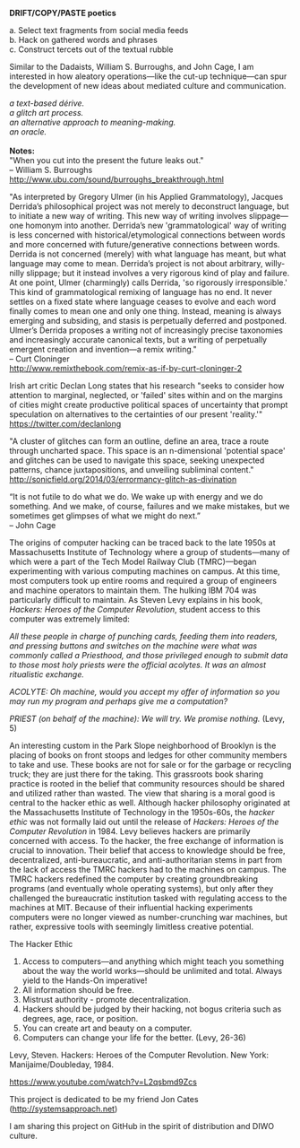 <b>DRIFT/COPY/PASTE poetics</b>

a.  Select text fragments from social media feeds<br>
b.  Hack on gathered words and phrases<br>
c.  Construct tercets out of the textual rubble<br>

Similar to the Dadaists, William S. Burroughs, and John Cage, I am interested in how aleatory operations—like the cut-up technique—can spur the development of new ideas about mediated culture and communication.

<i>a text-based dérive.<br>
a glitch art process.<br>
an alternative approach to meaning-making.<br>
an oracle.<br></i>
<br>
<b>Notes:</b><br>
"When you cut into the present the future leaks out."<br>
– William S. Burroughs<br>
http://www.ubu.com/sound/burroughs_breakthrough.html<br>

"As interpreted by Gregory Ulmer (in his Applied Grammatology), Jacques Derrida’s philosophical project was not merely to deconstruct language, but to initiate a new way of writing. This new way of writing involves slippage—one homonym into another. Derrida’s new 'grammatological' way of writing is less concerned with historical/etymological connections between words and more concerned with future/generative connections between words. Derrida is not concerned (merely) with what language has meant, but what language may come to mean. Derrida’s project is not about arbitrary, willy-nilly slippage; but it instead involves a very rigorous kind of play and failure. At one point, Ulmer (charmingly) calls Derrida, 'so rigorously irresponsible.' This kind of grammatological remixing of language has no end. It never settles on a fixed state where language ceases to evolve and each word finally comes to mean one and only one thing. Instead, meaning is always emerging and subsiding, and stasis is perpetually deferred and postponed. Ulmer’s Derrida proposes a writing not of increasingly precise taxonomies and increasingly accurate canonical texts, but a writing of perpetually emergent creation and invention—a remix writing."<br>
– Curt Cloninger<br>
http://www.remixthebook.com/remix-as-if-by-curt-cloninger-2<br>

Irish art critic Declan Long states that his research "seeks to consider how attention to marginal, neglected, or 'failed' sites within and on the margins of cities might create productive political spaces of  uncertainty that prompt speculation on alternatives to the certainties of our present 'reality.'"<br>
https://twitter.com/declanlong<br>

"A cluster of glitches can form an outline, define an area, trace a route through uncharted space. This space is an n-dimensional 'potential space' and glitches can be used to navigate this space, seeking unexpected patterns, chance juxtapositions, and unveiling subliminal content."<br>
http://sonicfield.org/2014/03/errormancy-glitch-as-divination<br>

“It is not futile to do what we do. We wake up with energy and we do something. And we make, of course, failures and we make mistakes, but we sometimes get glimpses of what we might do next.”<br>
– John Cage<br>

The origins of computer hacking can be traced back to the late 1950s at Massachusetts Institute of Technology where a group of students—many of which were a part of the Tech Model Railway Club (TMRC)—began experimenting with various computing machines on campus. At this time, most computers took up entire rooms and required a group of engineers and machine operators to maintain them. The hulking IBM 704 was particularly difficult to maintain. As Steven Levy explains in his book, <em>Hackers: Heroes of the Computer Revolution</em>, student access to this computer was extremely limited:<br>

<em>All these people in charge of punching cards, feeding them into readers, and pressing buttons and switches on the machine were what was commonly called a Priesthood, and those privileged enough to submit data to those most holy priests were the official acolytes. It was an almost ritualistic exchange.

ACOLYTE: Oh machine, would you accept my offer of information so you may run my program and perhaps give me a computation?

PRIEST (on behalf of the machine): We will try. We promise nothing.</em> (Levy, 5)

An interesting custom in the Park Slope neighborhood of Brooklyn is the placing of books on front stoops and ledges for other community members to take and use. These books are not for sale or for the garbage or recycling truck; they are just there for the taking. This grassroots book sharing practice is rooted in the belief that community resources should be shared and utilized rather than wasted. The view that sharing is a moral good is central to the hacker ethic as well. Although hacker philosophy originated at the Massachusetts Institute of Technology in the 1950s-60s, the <em>hacker ethic</em> was not formally laid out until the release of <em>Hackers: Heroes of the Computer Revolution</em> in 1984. Levy believes hackers are primarily concerned with access. To the hacker, the free exchange of information is crucial to innovation. Their belief that access to knowledge should be free, decentralized, anti-bureaucratic, and anti-authoritarian stems in part from the lack of access the TMRC hackers had to the machines on campus. The TMRC hackers redefined the computer by creating groundbreaking programs (and eventually whole operating systems), but only after they challenged the bureaucratic institution tasked with regulating access to the machines at MIT. Because of their influential hacking experiments computers were no longer viewed as number-crunching war machines, but rather, expressive tools with seemingly limitless creative potential.<br>

The Hacker Ethic<br>
1. Access to computers—and anything which might teach you something about the way the world works—should be unlimited and total. Always yield to the Hands-On imperative!<br>
2. All information should be free.<br>
3. Mistrust authority - promote decentralization.<br>
4. Hackers should be judged by their hacking, not bogus criteria such as degrees, age, race, or position.<br>
5. You can create art and beauty on a computer.<br>
6. Computers can change your life for the better. (Levy, 26-36)<br>

Levy, Steven. Hackers: Heroes of the Computer Revolution. New York: Manijaime/Doubleday, 1984.<br>

https://www.youtube.com/watch?v=L2qsbmd9Zcs

This project is dedicated to be my friend Jon Cates (http://systemsapproach.net)<br>

I am sharing this project on GitHub in the spirit of distribution and DIWO culture.


